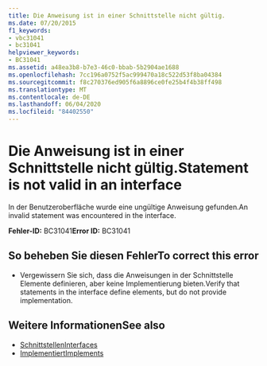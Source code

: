 ```yaml
---
title: Die Anweisung ist in einer Schnittstelle nicht gültig.
ms.date: 07/20/2015
f1_keywords:
- vbc31041
- bc31041
helpviewer_keywords:
- BC31041
ms.assetid: a48ea3b8-b7e3-46c0-bbab-5b2904ae1688
ms.openlocfilehash: 7cc196a0752f5ac999470a18c522d53f8ba04384
ms.sourcegitcommit: f8c270376ed905f6a8896ce0fe25b4f4b38ff498
ms.translationtype: MT
ms.contentlocale: de-DE
ms.lasthandoff: 06/04/2020
ms.locfileid: "84402550"
---
```

# <a name="statement-is-not-valid-in-an-interface"></a><span data-ttu-id="e9ffe-102">Die Anweisung ist in einer Schnittstelle nicht gültig.</span><span class="sxs-lookup"><span data-stu-id="e9ffe-102">Statement is not valid in an interface</span></span>
<span data-ttu-id="e9ffe-103">In der Benutzeroberfläche wurde eine ungültige Anweisung gefunden.</span><span class="sxs-lookup"><span data-stu-id="e9ffe-103">An invalid statement was encountered in the interface.</span></span>  
  
 <span data-ttu-id="e9ffe-104">**Fehler-ID:** BC31041</span><span class="sxs-lookup"><span data-stu-id="e9ffe-104">**Error ID:** BC31041</span></span>  
  
## <a name="to-correct-this-error"></a><span data-ttu-id="e9ffe-105">So beheben Sie diesen Fehler</span><span class="sxs-lookup"><span data-stu-id="e9ffe-105">To correct this error</span></span>  
  
- <span data-ttu-id="e9ffe-106">Vergewissern Sie sich, dass die Anweisungen in der Schnittstelle Elemente definieren, aber keine Implementierung bieten.</span><span class="sxs-lookup"><span data-stu-id="e9ffe-106">Verify that statements in the interface define elements, but do not provide implementation.</span></span>  
  
## <a name="see-also"></a><span data-ttu-id="e9ffe-107">Weitere Informationen</span><span class="sxs-lookup"><span data-stu-id="e9ffe-107">See also</span></span>

- [<span data-ttu-id="e9ffe-108">Schnittstellen</span><span class="sxs-lookup"><span data-stu-id="e9ffe-108">Interfaces</span></span>](../programming-guide/language-features/interfaces/index.md)
- [<span data-ttu-id="e9ffe-109">Implementiert</span><span class="sxs-lookup"><span data-stu-id="e9ffe-109">Implements</span></span>](../language-reference/statements/implements-clause.md)
